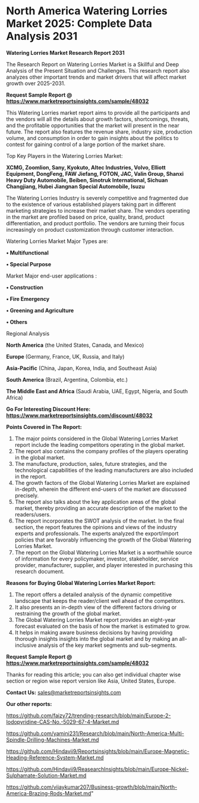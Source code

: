 # North America Watering Lorries Market 2025: Complete Data Analysis 2031

<strong>Watering Lorries Market Research Report 2031</strong>

The Research Report on Watering Lorries Market is a Skillful and Deep Analysis of the Present Situation and Challenges. This research report also analyzes other important trends and market drivers that will affect market growth over 2025-2031.

<strong>Request Sample Report @ <a href=https://www.marketreportsinsights.com/sample/48032>https://www.marketreportsinsights.com/sample/48032</a></strong>

This Watering Lorries market report aims to provide all the participants and the vendors will all the details about growth factors, shortcomings, threats, and the profitable opportunities that the market will present in the near future. The report also features the revenue share, industry size, production volume, and consumption in order to gain insights about the politics to contest for gaining control of a large portion of the market share.

Top Key Players in the Watering Lorries Market:

<strong>XCMG, Zoomlion, Sany, Kyokuto, Altec Industries, Volvo, Elliott Equipment, DongFeng, FAW Jiefang, FOTON, JAC, Valin Group, Shanxi Heavy Duty Automobile, Beiben, Sinotruk International, Sichuan Changjiang, Hubei Jiangnan Special Automobile, Isuzu</strong>

The Watering Lorries Industry is severely competitive and fragmented due to the existence of various established players taking part in different marketing strategies to increase their market share. The vendors operating in the market are profiled based on price, quality, brand, product differentiation, and product portfolio. The vendors are turning their focus increasingly on product customization through customer interaction.

Watering Lorries Market Major Types are:

<strong>•  Multifunctional

•  Special Purpose</strong>

Market Major end-user applications :

<strong>•  Construction

•  Fire Emergency

•  Greening and Agriculture

•  Others</strong>

Regional Analysis

</u><strong><b>North America</b></strong> (the United States, Canada, and Mexico)

<strong><b>Europe </b></strong>(Germany, France, UK, Russia, and Italy)

<strong><b>Asia-Pacific</b></strong> (China, Japan, Korea, India, and Southeast Asia)

<strong><b>South America</b></strong> (Brazil, Argentina, Colombia, etc.)

<strong><b>The Middle East and Africa</b></strong> (Saudi Arabia, UAE, Egypt, Nigeria, and South Africa)

<strong>Go For Interesting Discount Here: <a href=https://www.marketreportsinsights.com/discount/48032>https://www.marketreportsinsights.com/discount/48032</a></strong>

<strong>Points Covered in The Report:</strong>
<ol>
  <li>The major points considered in the Global Watering Lorries Market report include the leading competitors operating in the global market.</li>
  <li>The report also contains the company profiles of the players operating in the global market.</li>
  <li>The manufacture, production, sales, future strategies, and the technological capabilities of the leading manufacturers are also included in the report.</li>
  <li>The growth factors of the Global Watering Lorries Market are explained in-depth, wherein the different end-users of the market are discussed precisely.</li>
  <li>The report also talks about the key application areas of the global market, thereby providing an accurate description of the market to the readers/users.</li>
  <li>The report incorporates the SWOT analysis of the market. In the final section, the report features the opinions and views of the industry experts and professionals. The experts analyzed the export/import policies that are favorably influencing the growth of the Global Watering Lorries Market.</li>
  <li>The report on the Global Watering Lorries Market is a worthwhile source of information for every policymaker, investor, stakeholder, service provider, manufacturer, supplier, and player interested in purchasing this research document.</li>
</ol>
<strong>Reasons for Buying Global Watering Lorries Market Report:</strong>

<ol>
  <li>The report offers a detailed analysis of the dynamic competitive landscape that keeps the reader/client well ahead of the competitors.</li>
  <li>It also presents an in-depth view of the different factors driving or restraining the growth of the global market.</li>
  <li>The Global Watering Lorries Market report provides an eight-year forecast evaluated on the basis of how the market is estimated to grow.</li>
  <li>It helps in making aware business decisions by having providing thorough insights insights into the global market and by making an all-inclusive analysis of the key market segments and sub-segments.</li>
</ol>
<strong>Request Sample Report @ <a href=https://www.marketreportsinsights.com/sample/48032>https://www.marketreportsinsights.com/sample/48032</a></strong>


Thanks for reading this article; you can also get individual chapter wise section or region wise report version like Asia, United States, Europe.

<strong>Contact Us:</strong>
sales@marketreportsinsights.com

<strong>Our other reports:</strong>

<a href=https://github.com/faizy72/trending-research/blob/main/Europe-2-Iodopyridine-CAS-No.-5029-67-4-Market.md>https://github.com/faizy72/trending-research/blob/main/Europe-2-Iodopyridine-CAS-No.-5029-67-4-Market.md</a>

<a href=https://github.com/yamini231/Research/blob/main/North-America-Multi-Spindle-Drilling-Machines-Market.md>https://github.com/yamini231/Research/blob/main/North-America-Multi-Spindle-Drilling-Machines-Market.md</a>

<a href=https://github.com/Hindavii9/Reportsinsights/blob/main/Europe-Magnetic-Heading-Reference-System-Market.md>https://github.com/Hindavii9/Reportsinsights/blob/main/Europe-Magnetic-Heading-Reference-System-Market.md</a>

<a href=https://github.com/Hindavii9/ReasearchInsights/blob/main/Europe-Nickel-Sulphamate-Solution-Market.md>https://github.com/Hindavii9/ReasearchInsights/blob/main/Europe-Nickel-Sulphamate-Solution-Market.md</a>

<a href=https://github.com/vijaykumar207/Business-growth/blob/main/North-America-Brazing-Rods-Market.md>https://github.com/vijaykumar207/Business-growth/blob/main/North-America-Brazing-Rods-Market.md</a>"
